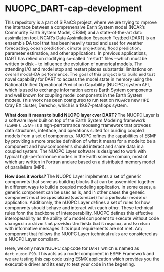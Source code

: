 # NUOPC_DART-cap-development
This repository is a part of SIParCS project, where we are trying to improve the interface between a comprehensive
Earth System model (NCAR’s Community Earth System Model, CESM) and a state-of-the-art
data assimilation tool. NCAR’s Data Assimilation Research Testbed (DART) is an ensemble DA
tool that has been heavily tested and used for weather forecasting, ocean prediction, climate
projections, flood prediction, parameter estimation, and other applications. In previous
applications, DART has relied on modifying so-called “restart” files – which must be written to
disk – to influence the evolution of numerical models. The attending I/O and model stop and
restart places substantial limitations on overall model-DA performance. The goal of this project
is to build and test novel capability for DART to access the model state in memory using the
National Unified Operational Prediction Capability (NUOPC) system API, which is used to exchange
information across Earth System components and well known for coupling model components in the Earth System models. This Work has been configured to run test on NCAR’s new HPE
Cray EX cluster, Derecho, which is a 19.87-petaflops system.

**What does it means to build NUOPC layer over DART?**
The NUOPC Layer is a software layer built on top of the Earth System Modeling framework (ESMF). ESMF is a high-performance modeling framework that provides data structures, interface, and operations suited for building coupled models from a set of components. NUOPC refines the capabilities of ESMF by providing a more precise definition of what it means for a model to be a component and how components should interact and share data in a coupled system. The NUOPC Layer software is designed to work with typical high-performance models in the Earth science domain, most of which are written in Fortran and are based on a distributed memory model of parallelism (MPI).

**How does it works?**
The NUOPC Layer implements a set of generic components that serve as building blocks that can be assembled together in different ways to build a coupled modeling application. In some cases, a generic component can be used as is, and in other cases the generic component must be specialized (customized) for a perticular model or application. Additionaly, the nUOPC Layer defines a set of rules for how components should behave and interact with each other. These technical rules form the backbone of interoperability. NUOPC defines this effective interoperability as the ability of a model component to execute without code changes in a driver that provides the fields that it requires, and to return with informative messages if its input requirements are not met. Any component that follows the NUOPC Layer technical rules are considered as a NUOPC Layer compliant.

Here, we only have NUOPC cap code for DART which is named as `dart_nuopc.F90`. This acts as a model component in ESMF Framework and we are testing this cap code using ESMX application which provides you the executable driver and its easy to test your code in the begening.
